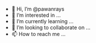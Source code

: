 - 👋 Hi, I’m @pawanrays
- 👀 I’m interested in ...
- 🌱 I’m currently learning ...
- 💞️ I’m looking to collaborate on ...
- 📫 How to reach me ...

<!---
pawanrays/pawanrays is a ✨ special ✨ repository because its `README.md` (this file) appears on your GitHub profile.
You can click the Preview link to take a look at your changes.
--->
